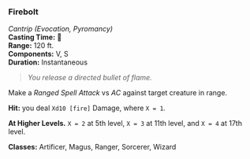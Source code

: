 ### Firebolt  
*Cantrip (Evocation, Pyromancy)*  
**Casting Time:** 🔷  
**Range:** 120 ft.  
**Components:** V, S  
**Duration:** Instantaneous  

> *You release a directed bullet of flame.*

Make a *Ranged Spell Attack* vs *AC* against target creature in range.

**Hit:** you deal `Xd10 [fire]` Damage, where `X = 1`.

**At Higher Levels.** `X = 2` at 5th level, `X = 3` at 11th level, and `X = 4` at 17th level.

**Classes:** Artificer, Magus, Ranger, Sorcerer, Wizard
